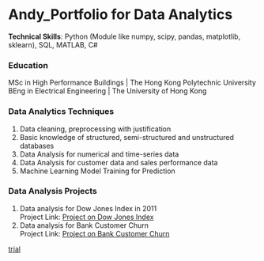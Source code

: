 # Andy_Portfolio for Data Analytics
**Technical Skills**: Python (Module like numpy, scipy, pandas, matplotlib, sklearn), SQL, MATLAB, C# <br/>

### Education
MSc in High Performance Buildings | The Hong Kong Polytechnic University <br/>
BEng in Electrical Engineering | The University of Hong Kong

### Data Analytics Techniques 
1. Data cleaning, preprocessing with justification
2. Basic knowledge of structured, semi-structured and unstructured databases
3. Data Analysis for numerical and time-series data
4. Data Analysis for customer data and sales performance data
5. Machine Learning Model Training for Prediction

### Data Analysis Projects
1. Data analysis for Dow Jones Index in 2011 <br/>
Project Link: [Project on Dow Jones Index](https://github.com/Andychan123456/Andy_Portfolio/blob/main/Dow_Jones_Index/Data_Analysis_Report.md)
2. Data analysis for Bank Customer Churn <br/>
Project Link: [Project on Bank Customer Churn](https://github.com/Andychan123456/Andy_Portfolio/blob/main/Bank_Customer_Churn/Data_Analysis_Report.md)

[trial](https://github.com/Andychan123456/Andy_Portfolio/blob/main/trial.md)
